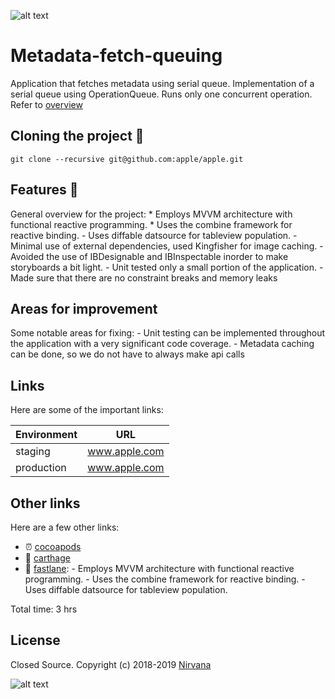 ![alt text](https://user-images.githubusercontent.com/14129317/144712053-9b52f497-12fc-4ab6-9476-92a1d8e830bd.png)
# Metadata-fetch-queuing

Application that fetches metadata using serial queue. Implementation of a serial queue using OperationQueue. Runs only one concurrent operation. Refer to [overview](https://cocoapods.org)

## Cloning the project 🚴

```
git clone --recursive git@github.com:apple/apple.git
```

## Features 🚀
General overview for the project:
        * Employs MVVM architecture with functional reactive programming.
        * Uses the combine framework for reactive binding.
        - Uses diffable datsource for tableview population.
        - Minimal use of external dependencies, used Kingfisher for image caching.
        - Avoided the use of IBDesignable and IBInspectable inorder to make storyboards a bit light.
        - Unit tested only a small portion of the application.
        - Made sure that there are no constraint breaks and memory leaks

## Areas for improvement
Some notable areas for fixing:
        - Unit testing can be implemented throughout the application with a very significant code coverage.
        - Metadata caching can be done, so we do not have to always make api calls
    
## Links
Here are some of the important links:

Environment | URL
------------|---------------
staging     | www.apple.com
production  | www.apple.com

## Other links
Here are a few other links:

- ⏰ [cocoapods](https://cocoapods.org)
- 🤟 [carthage](https://github.com/Carthage/Carthage)
- 🏁 [fastlane](https://fastlane.tools):
            - Employs MVVM architecture with functional reactive programming.
            - Uses the combine framework for reactive binding.
            - Uses diffable datsource for tableview population.

Total time: 3 hrs

## License

Closed Source.
Copyright (c) 2018-2019 [Nirvana](https://apple.com)

![alt text](https://user-images.githubusercontent.com/14129317/144712053-9b52f497-12fc-4ab6-9476-92a1d8e830bd.png)

